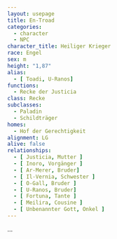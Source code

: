 ```yaml
---
layout: usepage
title: En-Troad
categories:
  - character
  - NPC
character_title: Heiliger Krieger
race: Engel
sex: m
height: "1,87"
alias:
  - [ Toadi, U-Ranos]
functions:
  - Recke der Justicia
class: Recke
subclasses:
  - Paladin
  - Schildträger
homes:
  - Hof der Gerechtigkeit
alignment: LG
alive: false
relationships:
  - [ Justicia, Mutter ]
  - [ Inoro, Vorgänger ]
  - [ Ar-Merer, Bruder]
  - [ Il-Vernia, Schwester ]
  - [ O-Gall, Bruder ]
  - [ U-Ranos, Bruder]
  - [ Fortuna, Tante ]
  - [ Meilira, Cousine ]
  - [ Unbenannter Gott, Onkel ]
---
```


...